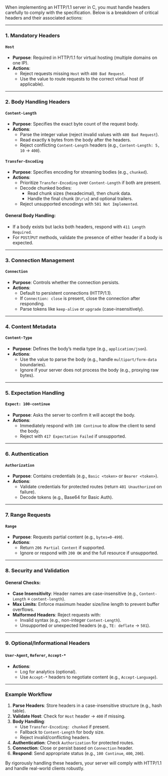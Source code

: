 When implementing an HTTP/1.1 server in C, you must handle headers carefully to comply with the specification. Below is a breakdown of critical headers and their associated actions:

---

### **1. Mandatory Headers**
#### **`Host`**
- **Purpose**: Required in HTTP/1.1 for virtual hosting (multiple domains on one IP).
- **Actions**:
  - Reject requests missing `Host` with `400 Bad Request`.
  - Use the value to route requests to the correct virtual host (if applicable).

---

### **2. Body Handling Headers**
#### **`Content-Length`**
- **Purpose**: Specifies the exact byte count of the request body.
- **Actions**:
  - Parse the integer value (reject invalid values with `400 Bad Request`).
  - Read exactly `N` bytes from the body after the headers.
  - Reject conflicting `Content-Length` headers (e.g., `Content-Length: 5, 10` → `400`).

#### **`Transfer-Encoding`**
- **Purpose**: Specifies encoding for streaming bodies (e.g., `chunked`).
- **Actions**:
  - Prioritize `Transfer-Encoding` over `Content-Length` if both are present.
  - Decode chunked bodies:
    - Read chunk sizes (hexadecimal), then chunk data.
    - Handle the final chunk (`0\r\n`) and optional trailers.
  - Reject unsupported encodings with `501 Not Implemented`.

#### **General Body Handling**:
- If a body exists but lacks both headers, respond with `411 Length Required`.
- For `POST`/`PUT` methods, validate the presence of either header if a body is expected.

---

### **3. Connection Management**
#### **`Connection`**
- **Purpose**: Controls whether the connection persists.
- **Actions**:
  - Default to persistent connections (HTTP/1.1).
  - If `Connection: close` is present, close the connection after responding.
  - Parse tokens like `keep-alive` or `upgrade` (case-insensitively).

---

### **4. Content Metadata**
#### **`Content-Type`**
- **Purpose**: Defines the body’s media type (e.g., `application/json`).
- **Actions**:
  - Use the value to parse the body (e.g., handle `multipart/form-data` boundaries).
  - Ignore if your server does not process the body (e.g., proxying raw bytes).

---

### **5. Expectation Handling**
#### **`Expect: 100-continue`**
- **Purpose**: Asks the server to confirm it will accept the body.
- **Actions**:
  - Immediately respond with `100 Continue` to allow the client to send the body.
  - Reject with `417 Expectation Failed` if unsupported.

---

### **6. Authentication**
#### **`Authorization`**
- **Purpose**: Contains credentials (e.g., `Basic <token>` or `Bearer <token>`).
- **Actions**:
  - Validate credentials for protected routes (return `401 Unauthorized` on failure).
  - Decode tokens (e.g., Base64 for Basic Auth).

---

### **7. Range Requests**
#### **`Range`**
- **Purpose**: Requests partial content (e.g., `bytes=0-499`).
- **Actions**:
  - Return `206 Partial Content` if supported.
  - Ignore or respond with `200 OK` and the full resource if unsupported.

---

### **8. Security and Validation**
#### **General Checks**:
- **Case Insensitivity**: Header names are case-insensitive (e.g., `Content-Length` ≡ `content-length`).
- **Max Limits**: Enforce maximum header size/line length to prevent buffer overflows.
- **Malformed Headers**: Reject requests with:
  - Invalid syntax (e.g., non-integer `Content-Length`).
  - Unsupported or unexpected headers (e.g., `TE: deflate` → `501`).

---

### **9. Optional/Informational Headers**
#### **`User-Agent`**, **`Referer`**, **`Accept-*`**
- **Actions**:
  - Log for analytics (optional).
  - Use `Accept-*` headers to negotiate content (e.g., `Accept-Language`).

---

### **Example Workflow**
1. **Parse Headers**: Store headers in a case-insensitive structure (e.g., hash table).
2. **Validate Host**: Check for `Host` header → `400` if missing.
3. **Body Handling**:
   - Use `Transfer-Encoding: chunked` if present.
   - Fallback to `Content-Length` for body size.
   - Reject invalid/conflicting headers.
4. **Authentication**: Check `Authorization` for protected routes.
5. **Connection**: Close or persist based on `Connection` header.
6. **Respond**: Send appropriate status (e.g., `100 Continue`, `400`, `200`).

By rigorously handling these headers, your server will comply with HTTP/1.1 and handle real-world clients robustly.